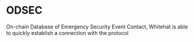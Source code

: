 # ODSEC
On-chain Database of Emergency Security Event Contact, Whitehat is able to quickly establish a connection with the protocol

